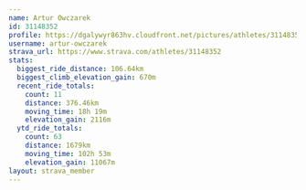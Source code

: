 ```yaml
---
name: Artur Owczarek
id: 31148352
profile: https://dgalywyr863hv.cloudfront.net/pictures/athletes/31148352/15906846/1/large.jpg
username: artur-owczarek
strava_url: https://www.strava.com/athletes/31148352
stats:
  biggest_ride_distance: 106.64km
  biggest_climb_elevation_gain: 670m
  recent_ride_totals:
    count: 11
    distance: 376.46km
    moving_time: 18h 19m
    elevation_gain: 2116m
  ytd_ride_totals:
    count: 63
    distance: 1679km
    moving_time: 102h 53m
    elevation_gain: 11067m
layout: strava_member
--- 
```

